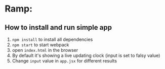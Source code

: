 # Ramp: 
## How to install and run simple app

1. `npm install` to install all dependencies 
2. `npm start` to start webpack
3. open `index.html` in the browser
4. By default it's showing a live updating clock (input is set to falsy value)
5. Change `input` value in `app.jsx` for different results
